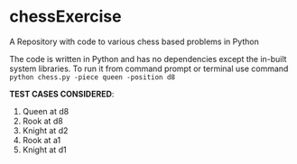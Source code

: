 # chessExercise
A Repository with code to various chess based problems in Python

The code is written in Python and has no dependencies except the in-built system libraries.
To run it from command prompt or terminal use command `python chess.py -piece queen -position d8`

**TEST CASES CONSIDERED**:

1. Queen at d8
2. Rook at d8
3. Knight at d2
4. Rook at a1
5. Knight at d1
